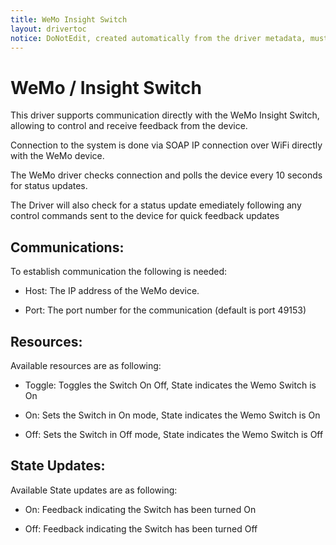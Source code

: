 ```yaml
---
title: WeMo Insight Switch
layout: drivertoc
notice: DoNotEdit, created automatically from the driver metadata, must be updated on the driver itself
---
```

WeMo / Insight Switch 
========================= 

This driver supports communication directly with the WeMo Insight Switch, allowing to control and receive feedback from the device. 

Connection to the system is done via SOAP IP connection over WiFi directly with the WeMo device. 

The WeMo driver checks connection and polls the device every 10 seconds for status updates. 

The Driver will also check for a status update emediately following any control commands sent to the device for quick feedback updates 


Communications:
---------------

To establish communication the following is needed: 

 - Host: The IP address of the WeMo device. 

 - Port: The port number for the communication (default is port 49153) 




Resources:
---------------

Available resources are as following: 

 - Toggle: Toggles the Switch On Off, State indicates the Wemo Switch is On

 - On: Sets the Switch in On mode, State indicates the Wemo Switch is On
 
 - Off: Sets the Switch in Off mode, State indicates the Wemo Switch is Off


State Updates: 
---------------

Available State updates are as following:

 - On: Feedback indicating the Switch has been turned On 

 - Off: Feedback indicating the Switch has been turned Off
